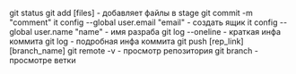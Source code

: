 git status
git add [files] - добавляет файлы в stage
git commit -m "comment"
it config --global user.email "email" - создать ящик
it config --global user.name "name" - имя разраба
git log --oneline - краткая инфа коммита
git log - подробная инфа коммита
git push [rep_link] [branch_name]
git remote -v - просмотр репозитория
git branch - просмотре ветки
